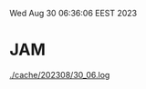 Wed Aug 30 06:36:06 EEST 2023
# JAM
<a href='./cache/202308/30_06.log'>./cache/202308/30_06.log</a>
